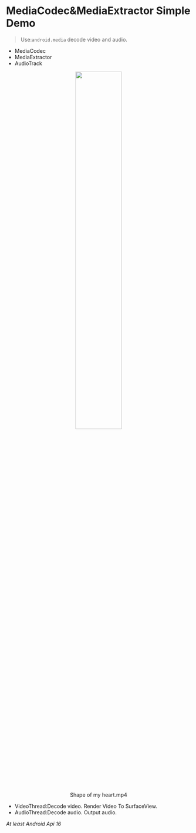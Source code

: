 # MediaCodec&MediaExtractor Simple Demo

> Use:`android.media` decode video and audio.

* MediaCodec
* MediaExtractor
* AudioTrack 

<center>
<img src="http://7xu0oh.com2.z0.glb.qiniucdn.com/17-7-7/73771222.jpg" width="50%">
<p>Shape of my heart.mp4</p>
</center>

* VideoThread:Decode video. Render Video To SurfaceView.
* AudioThread:Decode audio. Output audio.

*At least Android Api 16*